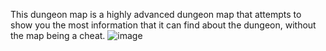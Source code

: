 This dungeon map is a highly advanced dungeon map that attempts to show you the most information that it can find about the dungeon, without the map being a cheat.
![image](https://github.com/user-attachments/assets/bc1d8950-3c55-46ad-85f8-7c413b8c660c)
